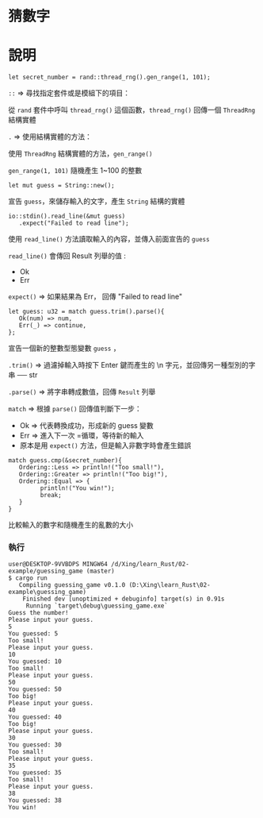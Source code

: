# 猜數字

# 說明
```
let secret_number = rand::thread_rng().gen_range(1, 101);
```
`::` => 尋找指定套件或是模組下的項目：

從 `rand` 套件中呼叫 `thread_rng()` 這個函數，`thread_rng()` 回傳一個 `ThreadRng` 結構實體

`.` => 使用結構實體的方法：

使用 `ThreadRng` 結構實體的方法，`gen_range()`
   
`gen_range(1, 101)` 隨機產生 1~100 的整數
  
```
let mut guess = String::new();
```
宣告 `guess`，來儲存輸入的文字，產生 `String` 結構的實體


```
io::stdin().read_line(&mut guess)
   .expect("Failed to read line");
```
使用 `read_line()` 方法讀取輸入的內容，並傳入前面宣告的 `guess`

`read_line()` 會傳回 Result 列舉的值 :

   * Ok 
   * Err

`expect()` => 如果結果為 Err， 回傳 "Failed to read line"


```
let guess: u32 = match guess.trim().parse(){
   Ok(num) => num,
   Err(_) => continue,
};
```
宣告一個新的整數型態變數 `guess` ，

`.trim()` => 過濾掉輸入時按下 Enter 鍵而產生的 \n 字元，並回傳另一種型別的字串 ── str

`.parse()` => 將字串轉成數值，回傳 `Result` 列舉

`match` => 根據 `parse()` 回傳值判斷下一步：

   * Ok => 代表轉換成功，形成新的 guess 變數
   * Err => 進入下一次 =循環，等待新的輸入
   * 原本是用 `expect()` 方法，但是輸入非數字時會產生錯誤


```
match guess.cmp(&secret_number){
   Ordering::Less => println!("Too small!"),
   Ordering::Greater => println!("Too big!"),
   Ordering::Equal => {
         println!("You win!");
         break;
   }
}
```
比較輸入的數字和隨機產生的亂數的大小

### 執行
```
user@DESKTOP-9VVBDPS MINGW64 /d/Xing/learn_Rust/02-example/guessing_game (master)
$ cargo run
   Compiling guessing_game v0.1.0 (D:\Xing\learn_Rust\02-example\guessing_game)
    Finished dev [unoptimized + debuginfo] target(s) in 0.91s             
     Running `target\debug\guessing_game.exe`
Guess the number!
Please input your guess.
5
You guessed: 5
Too small!
Please input your guess.
10
You guessed: 10
Too small!
Please input your guess.
50
You guessed: 50
Too big!
Please input your guess.
40
You guessed: 40
Too big!
Please input your guess.
30
You guessed: 30
Too small!
Please input your guess.
35
You guessed: 35
Too small!
Please input your guess.
38
You guessed: 38
You win!
```

